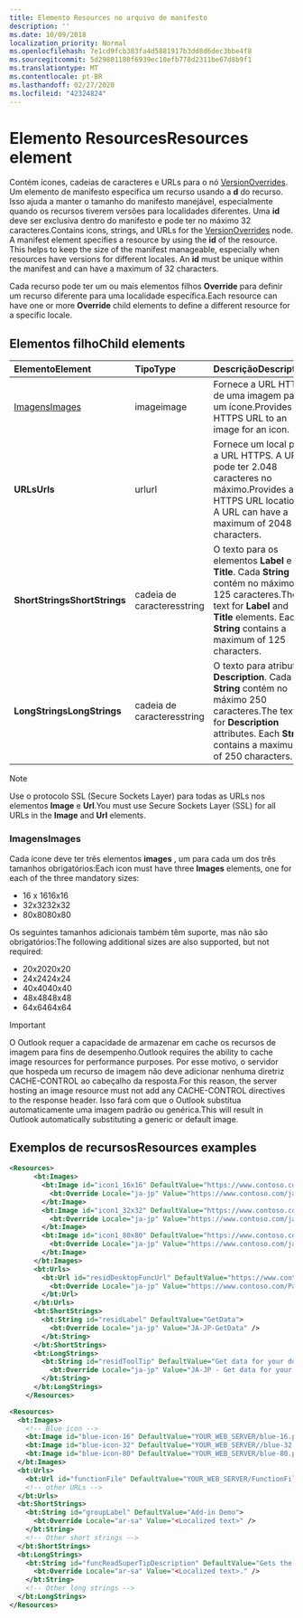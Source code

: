 ```yaml
---
title: Elemento Resources no arquivo de manifesto
description: ''
ms.date: 10/09/2018
localization_priority: Normal
ms.openlocfilehash: 7e1cd9fcb383fa4d5881917b3dd8d6dec3bbe4f8
ms.sourcegitcommit: 5d29801180f6939ec10efb778d2311be67d8b9f1
ms.translationtype: MT
ms.contentlocale: pt-BR
ms.lasthandoff: 02/27/2020
ms.locfileid: "42324824"
---
```

# <a name="resources-element"></a><span data-ttu-id="5adb1-102">Elemento Resources</span><span class="sxs-lookup"><span data-stu-id="5adb1-102">Resources element</span></span>

<span data-ttu-id="5adb1-p101">Contém ícones, cadeias de caracteres e URLs para o nó [VersionOverrides](versionoverrides.md). Um elemento de manifesto especifica um recurso usando a **d** do recurso. Isso ajuda a manter o tamanho do manifesto manejável, especialmente quando os recursos tiverem versões para localidades diferentes. Uma **id** deve ser exclusiva dentro do manifesto e pode ter no máximo 32 caracteres.</span><span class="sxs-lookup"><span data-stu-id="5adb1-p101">Contains icons, strings, and URLs for the [VersionOverrides](versionoverrides.md) node. A manifest element specifies a resource by using the **id** of the resource. This helps to keep the size of the manifest manageable, especially when resources have versions for different locales. An **id** must be unique within the manifest and can have a maximum of 32 characters.</span></span>

<span data-ttu-id="5adb1-107">Cada recurso pode ter um ou mais elementos filhos **Override** para definir um recurso diferente para uma localidade específica.</span><span class="sxs-lookup"><span data-stu-id="5adb1-107">Each resource can have one or more **Override** child elements to define a different resource for a specific locale.</span></span>

## <a name="child-elements"></a><span data-ttu-id="5adb1-108">Elementos filho</span><span class="sxs-lookup"><span data-stu-id="5adb1-108">Child elements</span></span>

|  <span data-ttu-id="5adb1-109">Elemento</span><span class="sxs-lookup"><span data-stu-id="5adb1-109">Element</span></span> |  <span data-ttu-id="5adb1-110">Tipo</span><span class="sxs-lookup"><span data-stu-id="5adb1-110">Type</span></span>  |  <span data-ttu-id="5adb1-111">Descrição</span><span class="sxs-lookup"><span data-stu-id="5adb1-111">Description</span></span>  |
|:-----|:-----|:-----|
|  [<span data-ttu-id="5adb1-112">Imagens</span><span class="sxs-lookup"><span data-stu-id="5adb1-112">Images</span></span>](#images)            |  <span data-ttu-id="5adb1-113">image</span><span class="sxs-lookup"><span data-stu-id="5adb1-113">image</span></span>   |  <span data-ttu-id="5adb1-114">Fornece a URL HTTPS de uma imagem para um ícone.</span><span class="sxs-lookup"><span data-stu-id="5adb1-114">Provides the HTTPS URL to an image for an icon.</span></span> |
|  <span data-ttu-id="5adb1-115">**URLs**</span><span class="sxs-lookup"><span data-stu-id="5adb1-115">**Urls**</span></span>                |  <span data-ttu-id="5adb1-116">url</span><span class="sxs-lookup"><span data-stu-id="5adb1-116">url</span></span>     |  <span data-ttu-id="5adb1-p102">Fornece um local para a URL HTTPS. A URL pode ter 2.048 caracteres no máximo.</span><span class="sxs-lookup"><span data-stu-id="5adb1-p102">Provides an HTTPS URL location. A URL can have a maximum of 2048 characters.</span></span> |
|  <span data-ttu-id="5adb1-119">**ShortStrings**</span><span class="sxs-lookup"><span data-stu-id="5adb1-119">**ShortStrings**</span></span> |  <span data-ttu-id="5adb1-120">cadeia de caracteres</span><span class="sxs-lookup"><span data-stu-id="5adb1-120">string</span></span>  |  <span data-ttu-id="5adb1-p103">O texto para os elementos **Label** e **Title**. Cada **String** contém no máximo 125 caracteres.</span><span class="sxs-lookup"><span data-stu-id="5adb1-p103">The text for **Label** and **Title** elements. Each **String** contains a maximum of 125 characters.</span></span>|
|  <span data-ttu-id="5adb1-123">**LongStrings**</span><span class="sxs-lookup"><span data-stu-id="5adb1-123">**LongStrings**</span></span>  |  <span data-ttu-id="5adb1-124">cadeia de caracteres</span><span class="sxs-lookup"><span data-stu-id="5adb1-124">string</span></span>  | <span data-ttu-id="5adb1-p104">O texto para atributos **Description**. Cada **String** contém no máximo 250 caracteres.</span><span class="sxs-lookup"><span data-stu-id="5adb1-p104">The text for **Description** attributes. Each **String** contains a maximum of 250 characters.</span></span>|

> [!NOTE]
> <span data-ttu-id="5adb1-127">Use o protocolo SSL (Secure Sockets Layer) para todas as URLs nos elementos **Image** e **Url**.</span><span class="sxs-lookup"><span data-stu-id="5adb1-127">You must use Secure Sockets Layer (SSL) for all URLs in the **Image** and **Url** elements.</span></span>

### <a name="images"></a><span data-ttu-id="5adb1-128">Imagens</span><span class="sxs-lookup"><span data-stu-id="5adb1-128">Images</span></span>
<span data-ttu-id="5adb1-129">Cada ícone deve ter três elementos **images** , um para cada um dos três tamanhos obrigatórios:</span><span class="sxs-lookup"><span data-stu-id="5adb1-129">Each icon must have three **Images** elements, one for each of the three mandatory sizes:</span></span>

- <span data-ttu-id="5adb1-130">16 x 16</span><span class="sxs-lookup"><span data-stu-id="5adb1-130">16x16</span></span>
- <span data-ttu-id="5adb1-131">32x32</span><span class="sxs-lookup"><span data-stu-id="5adb1-131">32x32</span></span>
- <span data-ttu-id="5adb1-132">80x80</span><span class="sxs-lookup"><span data-stu-id="5adb1-132">80x80</span></span>

<span data-ttu-id="5adb1-133">Os seguintes tamanhos adicionais também têm suporte, mas não são obrigatórios:</span><span class="sxs-lookup"><span data-stu-id="5adb1-133">The following additional sizes are also supported, but not required:</span></span>

- <span data-ttu-id="5adb1-134">20x20</span><span class="sxs-lookup"><span data-stu-id="5adb1-134">20x20</span></span>
- <span data-ttu-id="5adb1-135">24x24</span><span class="sxs-lookup"><span data-stu-id="5adb1-135">24x24</span></span>
- <span data-ttu-id="5adb1-136">40x40</span><span class="sxs-lookup"><span data-stu-id="5adb1-136">40x40</span></span>
- <span data-ttu-id="5adb1-137">48x48</span><span class="sxs-lookup"><span data-stu-id="5adb1-137">48x48</span></span>
- <span data-ttu-id="5adb1-138">64x64</span><span class="sxs-lookup"><span data-stu-id="5adb1-138">64x64</span></span>

> [!IMPORTANT] 
> <span data-ttu-id="5adb1-139">O Outlook requer a capacidade de armazenar em cache os recursos de imagem para fins de desempenho.</span><span class="sxs-lookup"><span data-stu-id="5adb1-139">Outlook requires the ability to cache image resources for performance purposes.</span></span> <span data-ttu-id="5adb1-140">Por esse motivo, o servidor que hospeda um recurso de imagem não deve adicionar nenhuma diretriz CACHE-CONTROL ao cabeçalho da resposta.</span><span class="sxs-lookup"><span data-stu-id="5adb1-140">For this reason, the server hosting an image resource must not add any CACHE-CONTROL directives to the response header.</span></span> <span data-ttu-id="5adb1-141">Isso fará com que o Outlook substitua automaticamente uma imagem padrão ou genérica.</span><span class="sxs-lookup"><span data-stu-id="5adb1-141">This will result in Outlook automatically substituting a generic or default image.</span></span>    

## <a name="resources-examples"></a><span data-ttu-id="5adb1-142">Exemplos de recursos</span><span class="sxs-lookup"><span data-stu-id="5adb1-142">Resources examples</span></span> 

```XML
<Resources>
      <bt:Images>
        <bt:Image id="icon1_16x16" DefaultValue="https://www.contoso.com/icon_default.png">
          <bt:Override Locale="ja-jp" Value="https://www.contoso.com/ja-jp16-icon_default.png" />
        </bt:Image>
        <bt:Image id="icon1_32x32" DefaultValue="https://www.contoso.com/icon_default.png">
          <bt:Override Locale="ja-jp" Value="https://www.contoso.com/ja-jp32-icon_default.png" />
        </bt:Image>
        <bt:Image id="icon1_80x80" DefaultValue="https://www.contoso.com/icon_default.png">
          <bt:Override Locale="ja-jp" Value="https://www.contoso.com/ja-jp80-icon_default.png" />
        </bt:Image>
      </bt:Images>
      <bt:Urls>
        <bt:Url id="residDesktopFuncUrl" DefaultValue="https://www.contoso.com/Pages/Home.aspx">
          <bt:Override Locale="ja-jp" Value="https://www.contoso.com/Pages/Home.aspx" />
        </bt:Url>
      </bt:Urls>
      <bt:ShortStrings>
        <bt:String id="residLabel" DefaultValue="GetData">
          <bt:Override Locale="ja-jp" Value="JA-JP-GetData" />
        </bt:String>
      </bt:ShortStrings>
      <bt:LongStrings>
        <bt:String id="residToolTip" DefaultValue="Get data for your document.">
          <bt:Override Locale="ja-jp" Value="JA-JP - Get data for your document." />
        </bt:String>
      </bt:LongStrings>
    </Resources>
```

```xml
<Resources>
  <bt:Images>
    <!-- Blue icon -->
    <bt:Image id="blue-icon-16" DefaultValue="YOUR_WEB_SERVER/blue-16.png"/>
    <bt:Image id="blue-icon-32" DefaultValue="YOUR_WEB_SERVER//blue-32.png"/>
    <bt:Image id="blue-icon-80" DefaultValue="YOUR_WEB_SERVER/blue-80.png"/>
  </bt:Images>
  <bt:Urls>
    <bt:Url id="functionFile" DefaultValue="YOUR_WEB_SERVER/FunctionFile/Functions.html"/>
    <!-- other URLs -->
  </bt:Urls>
  <bt:ShortStrings>
    <bt:String id="groupLabel" DefaultValue="Add-in Demo">
      <bt:Override Locale="ar-sa" Value="<Localized text>" />
    </bt:String>
    <!-- Other short strings -->
  </bt:ShortStrings>
  <bt:LongStrings>
    <bt:String id="funcReadSuperTipDescription" DefaultValue="Gets the subject of the message or appointment.">
      <bt:Override Locale="ar-sa" Value="<Localized text>." />
    </bt:String>
    <!-- Other long strings -->
  </bt:LongStrings>
</Resources>
```
